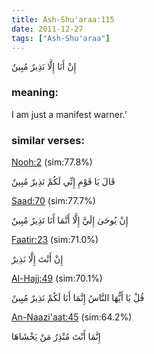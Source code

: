```yaml
---
title: Ash-Shu'araa:115
date: 2011-12-27
tags: ["Ash-Shu'araa"]
---
```

إِنْ أَنَا إِلَّا نَذِيرٌ مُبِينٌ
### meaning: 
I am just a manifest warner.’
### similar verses: 

[Nooh:2](/71/2) (sim:77.8%)

قَالَ يَا قَوْمِ إِنِّي لَكُمْ نَذِيرٌ مُبِينٌ

[Saad:70](/38/70) (sim:77.7%)

إِنْ يُوحَىٰ إِلَيَّ إِلَّا أَنَّمَا أَنَا نَذِيرٌ مُبِينٌ

[Faatir:23](/35/23) (sim:71.0%)

إِنْ أَنْتَ إِلَّا نَذِيرٌ

[Al-Hajj:49](/22/49) (sim:70.1%)

قُلْ يَا أَيُّهَا النَّاسُ إِنَّمَا أَنَا لَكُمْ نَذِيرٌ مُبِينٌ

[An-Naazi'aat:45](/79/45) (sim:64.2%)

إِنَّمَا أَنْتَ مُنْذِرُ مَنْ يَخْشَاهَا
